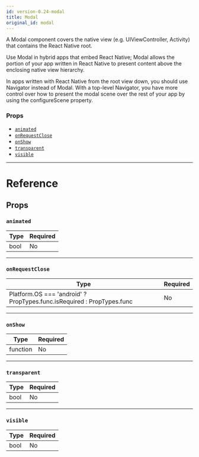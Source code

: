 ```yaml
---
id: version-0.24-modal
title: Modal
original_id: modal
---
```

A Modal component covers the native view (e.g. UIViewController, Activity)
that contains the React Native root.

Use Modal in hybrid apps that embed React Native; Modal allows the portion of
your app written in React Native to present content above the enclosing
native view hierarchy.

In apps written with React Native from the root view down, you should use
Navigator instead of Modal. With a top-level Navigator, you have more control
over how to present the modal scene over the rest of your app by using the
configureScene property.

### Props

- [`animated`](modal.md#animated)
- [`onRequestClose`](modal.md#onrequestclose)
- [`onShow`](modal.md#onshow)
- [`transparent`](modal.md#transparent)
- [`visible`](modal.md#visible)






---

# Reference

## Props

### `animated`



| Type | Required |
| - | - |
| bool | No |




---

### `onRequestClose`



| Type | Required |
| - | - |
| Platform.OS === 'android' ? PropTypes.func.isRequired : PropTypes.func | No |




---

### `onShow`



| Type | Required |
| - | - |
| function | No |




---

### `transparent`



| Type | Required |
| - | - |
| bool | No |




---

### `visible`



| Type | Required |
| - | - |
| bool | No |







